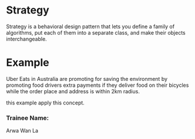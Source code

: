 # Strategy
Strategy is a behavioral design pattern that lets you define a family of algorithms, put each of them into a separate class, and make their objects interchangeable.

# Example

Uber Eats in Australia are promoting for saving the environment by promoting food drivers extra payments if they deliver food on their bicycles while the order place and address is within 2km radius. 

this example apply this concept.

### Trainee Name:
Arwa Wan La


